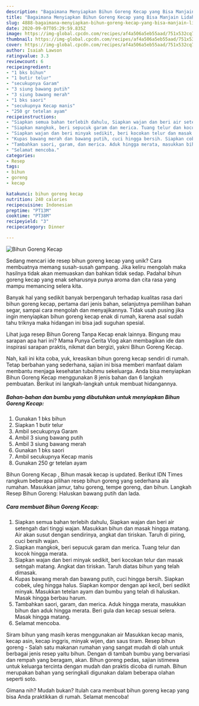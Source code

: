 ```yaml
---
description: "Bagaimana Menyiapkan Bihun Goreng Kecap yang Bisa Manjain Lidah"
title: "Bagaimana Menyiapkan Bihun Goreng Kecap yang Bisa Manjain Lidah"
slug: 4888-bagaimana-menyiapkan-bihun-goreng-kecap-yang-bisa-manjain-lidah
date: 2020-09-07T05:29:59.835Z
image: https://img-global.cpcdn.com/recipes/af4a506a5eb55aad/751x532cq70/bihun-goreng-kecap-foto-resep-utama.jpg
thumbnail: https://img-global.cpcdn.com/recipes/af4a506a5eb55aad/751x532cq70/bihun-goreng-kecap-foto-resep-utama.jpg
cover: https://img-global.cpcdn.com/recipes/af4a506a5eb55aad/751x532cq70/bihun-goreng-kecap-foto-resep-utama.jpg
author: Isaiah Lawson
ratingvalue: 3.3
reviewcount: 6
recipeingredient:
- "1 bks bihun"
- "1 butir telur"
- "secukupnya Garam"
- "3 siung bawang putih"
- "3 siung bawang merah"
- "1 bks saori"
- "secukupnya Kecap manis"
- "250 gr tetelan ayam"
recipeinstructions:
- "Siapkan semua bahan terlebih dahulu, Siapkan wajan dan beri air setengah dari tinggi wajan. Masukkan bihun dan masak hingga matang. Air akan susut dengan sendirinya, angkat dan tiriskan. Taruh di piring, cuci bersih wajan."
- "Siapkan mangkok, beri sepucuk garam dan merica. Tuang telur dan kocok hingga merata."
- "Siapkan wajan dan beri minyak sedikit, beri kocokan telur dan masak setngah matang. Angkat dan tiriskan. Taruh diatas bihun yang telah dimasak."
- "Kupas bawang merah dan bawang putih, cuci hingga bersih. Siapkan cobek, uleg hingga halus. Siapkan kompor dengan api kecil, beri sedikit minyak. Masukkan tetelan ayam dan bumbu yang telah di haluskan. Masak hingga berbau harum."
- "Tambahkan saori, garam, dan merica. Aduk hingga merata, masukkan bihun dan aduk hingga merata. Beri gula dan kecap sesuai selera. Masak hingga matang."
- "Selamat mencoba."
categories:
- Resep
tags:
- bihun
- goreng
- kecap

katakunci: bihun goreng kecap 
nutrition: 240 calories
recipecuisine: Indonesian
preptime: "PT13M"
cooktime: "PT38M"
recipeyield: "3"
recipecategory: Dinner

---
```



![Bihun Goreng Kecap](https://img-global.cpcdn.com/recipes/af4a506a5eb55aad/751x532cq70/bihun-goreng-kecap-foto-resep-utama.jpg)

Sedang mencari ide resep bihun goreng kecap yang unik? Cara membuatnya memang susah-susah gampang. Jika keliru mengolah maka hasilnya tidak akan memuaskan dan bahkan tidak sedap. Padahal bihun goreng kecap yang enak seharusnya punya aroma dan cita rasa yang mampu memancing selera kita.

Banyak hal yang sedikit banyak berpengaruh terhadap kualitas rasa dari bihun goreng kecap, pertama dari jenis bahan, selanjutnya pemilihan bahan segar, sampai cara mengolah dan menyajikannya. Tidak usah pusing jika ingin menyiapkan bihun goreng kecap enak di rumah, karena asal sudah tahu triknya maka hidangan ini bisa jadi suguhan spesial.

Lihat juga resep Bihun Goreng Tanpa Kecap enak lainnya. Bingung mau sarapan apa hari ini? Mama Punya Cerita Vlog akan membagikan ide dan inspirasi sarapan praktis, nikmat dan bergizi, yakni Bihun Goreng Kecap.


Nah, kali ini kita coba, yuk, kreasikan bihun goreng kecap sendiri di rumah. Tetap berbahan yang sederhana, sajian ini bisa memberi manfaat dalam membantu menjaga kesehatan tubuhmu sekeluarga. Anda bisa menyiapkan Bihun Goreng Kecap menggunakan 8 jenis bahan dan 6 langkah pembuatan. Berikut ini langkah-langkah untuk membuat hidangannya.

<!--inarticleads1-->

##### Bahan-bahan dan bumbu yang dibutuhkan untuk menyiapkan Bihun Goreng Kecap:

1. Gunakan 1 bks bihun
1. Siapkan 1 butir telur
1. Ambil secukupnya Garam
1. Ambil 3 siung bawang putih
1. Ambil 3 siung bawang merah
1. Gunakan 1 bks saori
1. Ambil secukupnya Kecap manis
1. Gunakan 250 gr tetelan ayam


Bihun Goreng Kecap , Bihun masak kecap is updated. Berikut IDN Times rangkum beberapa pilihan resep bihun goreng yang sederhana ala rumahan. Masukkan jamur, tahu goreng, tempe goreng, dan bihun. Langkah Resep Bihun Goreng: Haluskan bawang putih dan lada. 

<!--inarticleads2-->

##### Cara membuat Bihun Goreng Kecap:

1. Siapkan semua bahan terlebih dahulu, Siapkan wajan dan beri air setengah dari tinggi wajan. Masukkan bihun dan masak hingga matang. Air akan susut dengan sendirinya, angkat dan tiriskan. Taruh di piring, cuci bersih wajan.
1. Siapkan mangkok, beri sepucuk garam dan merica. Tuang telur dan kocok hingga merata.
1. Siapkan wajan dan beri minyak sedikit, beri kocokan telur dan masak setngah matang. Angkat dan tiriskan. Taruh diatas bihun yang telah dimasak.
1. Kupas bawang merah dan bawang putih, cuci hingga bersih. Siapkan cobek, uleg hingga halus. Siapkan kompor dengan api kecil, beri sedikit minyak. Masukkan tetelan ayam dan bumbu yang telah di haluskan. Masak hingga berbau harum.
1. Tambahkan saori, garam, dan merica. Aduk hingga merata, masukkan bihun dan aduk hingga merata. Beri gula dan kecap sesuai selera. Masak hingga matang.
1. Selamat mencoba.


Siram bihun yang masih keras menggunakan air Masukkan kecap manis, kecap asin, kecap inggris, minyak wijen, dan saus tiram. Resep bihun goreng - Salah satu makanan rumahan yang sangat mudah di olah untuk berbagai jenis resep yaitu bihun. Dengan di tambah bumbu yang bervariasi dan rempah yang beragam, akan. Bihun goreng pedas, sajian istimewa untuk keluarga tercinta dengan mudah dan praktis dicoba di rumah. Bihun merupakan bahan yang seringkali digunakan dalam beberapa olahan seperti soto. 

Gimana nih? Mudah bukan? Itulah cara membuat bihun goreng kecap yang bisa Anda praktikkan di rumah. Selamat mencoba!

